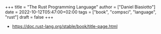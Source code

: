 +++
title = "The Rust Programming Language"
author = ["Daniel Biasiotto"]
date = 2022-10-12T05:47:00+02:00
tags = ["book", "compsci", "language", "rust"]
draft = false
+++

-   <https://doc.rust-lang.org/stable/book/title-page.html>
